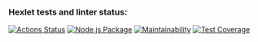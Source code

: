 ### Hexlet tests and linter status:
[![Actions Status](https://github.com/vlad1slove1/frontend-project-lvl2/workflows/hexlet-check/badge.svg)](https://github.com/vlad1slove1/frontend-project-lvl2/actions)
[![Node.js Package](https://github.com/vlad1slove1/frontend-project-lvl2/actions/workflows/tests.yml/badge.svg)](https://github.com/vlad1slove1/frontend-project-lvl2/actions/workflows/tests.yml)
[![Maintainability](https://api.codeclimate.com/v1/badges/43dd356ce76f5118988c/maintainability)](https://codeclimate.com/github/vlad1slove1/frontend-project-lvl2/maintainability)
[![Test Coverage](https://api.codeclimate.com/v1/badges/43dd356ce76f5118988c/test_coverage)](https://codeclimate.com/github/vlad1slove1/frontend-project-lvl2/test_coverage)
